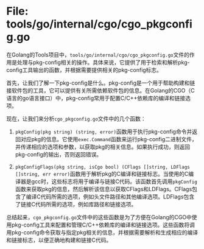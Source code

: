 # File: tools/go/internal/cgo/cgo_pkgconfig.go

在Golang的Tools项目中，`tools/go/internal/cgo/cgo_pkgconfig.go`文件的作用是处理与pkg-config相关的操作。具体来说，它提供了用于检索和解析pkg-config工具输出的函数，并根据需要提供相关的pkg-config标志。

首先，让我们了解一下pkg-config是什么。pkg-config是一个用于帮助构建和链接软件包的工具，它可以提供有关所需依赖软件包的信息。在Golang的CGO（C语言的go语言接口）中，pkg-config常用于配置C/C++依赖库的编译和链接选项。

现在，让我们来分析`cgo_pkgconfig.go`文件中的几个函数：

1. `pkgConfig(pkg string) (string, error)`函数用于执行pkg-config命令并返回对应pkg的信息。它使用`exec.Command`函数来运行pkg-config二进制文件，并传递相应的选项和参数，以获取pkg的相关信息。如果执行成功，则返回pkg-config的输出，否则返回错误。

2. `pkgConfigFlags(pkg string, isCgo bool) (CFlags []string, LDFlags []string, err error)`函数用于解析pkg的C编译和链接标志。当使用的C编译器是gcc时，这些标志将用于编译与链接C代码。该函数首先调用`pkgConfig`函数来获取pkg的信息，然后解析该信息以获取CFlags和LDFlags。CFlags包含了编译C代码所需的选项，例如头文件路径和其他编译选项。LDFlags包含了链接C代码所需的选项，例如库路径和链接选项。

总结起来，`cgo_pkgconfig.go`文件中的这些函数是为了方便在Golang的CGO中使用pkg-config工具来配置和管理C/C++依赖库的编译和链接选项。这些函数将调用pkg-config命令获取与指定pkg相关的信息，并根据需要解析和生成相应的编译和链接标志，以便正确地构建和链接C代码。

